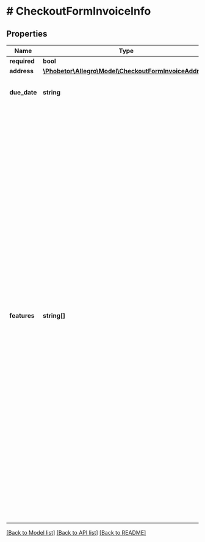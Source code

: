# # CheckoutFormInvoiceInfo

## Properties

Name | Type | Description | Notes
------------ | ------------- | ------------- | -------------
**required** | **bool** | Is invoice required by buyer? |
**address** | [**\Phobetor\Allegro\Model\CheckoutFormInvoiceAddress**](CheckoutFormInvoiceAddress.md) |  | [optional]
**due_date** | **string** | Due date to put on an invoice for Extended Payment Terms purchases. For other payment methods this field will be null. | [optional]
**features** | **string[]** | Invoice features list:  - VAT_EU_VERIFIED - order&#39;s data is verified for VAT EU transactions. The presence of this feature means that VAT_EU number will appear in &#x60;address.company.ids&#x60; field. This feature flag is mutually exclusive with &#x60;VAT_EU_UNVERIFIED&#x60; feature. Read more: &lt;a href&#x3D;\&quot;../../news/serwisy-zagraniczne-allegro-od-18-listopada-2024-pozwolimy-wszystkim-sprzedajacym-udostepnic-oferty-na-business-allegro-cz-oraz-wdrozymy-wsparcie-dla-transakcji-wewnatrzwspolnotowych-1nayOPKLaSr\&quot; target&#x3D;\&quot;_blank\&quot;&gt;PL&lt;/a&gt; / &lt;a href&#x3D;\&quot;../../news/allegro-foreign-marketplaces-starting-november-18-2024-we-will-allow-all-sellers-to-list-offers-on-business-allegro-cz-and-implement-support-for-intra-community-transactions-1nayOPKLaSr\&quot; target&#x3D;\&quot;_blank\&quot;&gt;EN&lt;/a&gt;.  - VAT_EU_UNVERIFIED - order meets the conditions of VAT EU transaction, but the Buyer&#39;s VAT_EU number is not verified. This feature flag is mutually exclusive with &#x60;VAT_EU_VERIFIED&#x60; feature. Read more: &lt;a href&#x3D;\&quot;../../news/serwisy-zagraniczne-allegro-od-18-listopada-2024-pozwolimy-wszystkim-sprzedajacym-udostepnic-oferty-na-business-allegro-cz-oraz-wdrozymy-wsparcie-dla-transakcji-wewnatrzwspolnotowych-1nayOPKLaSr\&quot; target&#x3D;\&quot;_blank\&quot;&gt;PL&lt;/a&gt; / &lt;a href&#x3D;\&quot;../../news/allegro-foreign-marketplaces-starting-november-18-2024-we-will-allow-all-sellers-to-list-offers-on-business-allegro-cz-and-implement-support-for-intra-community-transactions-1nayOPKLaSr\&quot; target&#x3D;\&quot;_blank\&quot;&gt;EN&lt;/a&gt;. | [optional]

[[Back to Model list]](../../README.md#models) [[Back to API list]](../../README.md#endpoints) [[Back to README]](../../README.md)
